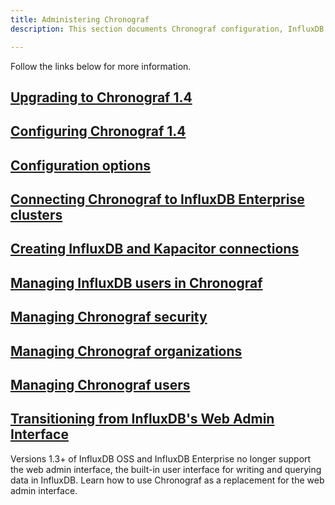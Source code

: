 ```yaml
---
title: Administering Chronograf
description: This section documents Chronograf configuration, InfluxDB Enterprise clusters, Kapacitor and InfluxDB connections, user and organization management, security, and upgrading.

---
```


Follow the links below for more information.

## [Upgrading to Chronograf 1.4](/chronograf/v1.4/administration/upgrading/)

## [Configuring Chronograf 1.4](/chronograf/v1.4/administration/configuration/)

## [Configuration options](/chronograf/v1.4/administration/config-options/)

## [Connecting Chronograf to InfluxDB Enterprise clusters](/chronograf/v1.4/administration/chrono-on-clusters/)

## [Creating InfluxDB and Kapacitor connections](/chronograf/v1.4/administration/creating-connections/)

## [Managing InfluxDB users in Chronograf](/chronograf/v1.4/administration/managing-influxdb-users/)

## [Managing Chronograf security](/chronograf/v1.4/administration/managing-security/)

## [Managing Chronograf organizations](/chronograf/v1.4/administration/managing-organizations/)

## [Managing Chronograf users](/chronograf/v1.4/administration/managing-chronograf-users/)

## [Transitioning from InfluxDB's Web Admin Interface](/chronograf/v1.4/guides/transition-web-admin-interface/)
Versions 1.3+ of InfluxDB OSS and InfluxDB Enterprise no longer support the web admin interface, the built-in user interface for writing and querying data in InfluxDB.
Learn how to use Chronograf as a replacement for the web admin interface.
